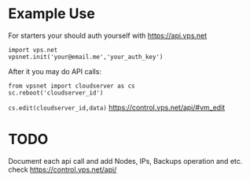 # Example Use
For starters your should auth yourself with https://api.vps.net

    import vps.net
    vpsnet.init('your@email.me','your_auth_key')

After it you may do API calls:

    from vpsnet import cloudserver as cs
    sc.reboot('cloudserver_id')
    
`cs.edit(cloudserver_id,data)` https://control.vps.net/api/#vm_edit

# TODO
Document each api call and add Nodes, IPs, Backups operation and etc. check https://control.vps.net/api/
